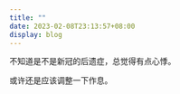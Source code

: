 ```yaml
---
title: ""
date: 2023-02-08T23:13:57+08:00
display: blog
---
```


不知道是不是新冠的后遗症，总觉得有点心悸。

或许还是应该调整一下作息。
